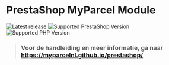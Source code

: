 # PrestaShop MyParcel Module

[![Latest release](https://img.shields.io/github/v/release/myparcelnl/prestashop?labelColor=white&label=Latest%20release)](https://github.com/myparcelnl/prestashop/releases)
![Supported PrestaShop Version](https://img.shields.io/badge/Prestashop-%3E1.7-gray?labelColor=DF0067&logo=prestashop)
![Supported PHP Version](https://img.shields.io/badge/PHP-%3E=7.2-B0B3D6?labelColor=white&logo=php)

> ### Voor de handleiding en meer informatie, ga naar https://myparcelnl.github.io/prestashop/
